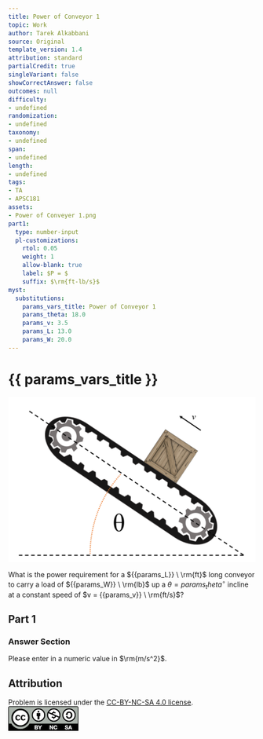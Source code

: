 ```yaml
---
title: Power of Conveyor 1
topic: Work
author: Tarek Alkabbani
source: Original
template_version: 1.4
attribution: standard
partialCredit: true
singleVariant: false
showCorrectAnswer: false
outcomes: null
difficulty:
- undefined
randomization:
- undefined
taxonomy:
- undefined
span:
- undefined
length:
- undefined
tags:
- TA
- APSC181
assets:
- Power of Conveyer 1.png
part1:
  type: number-input
  pl-customizations:
    rtol: 0.05
    weight: 1
    allow-blank: true
    label: $P = $
    suffix: $\rm{ft-lb/s}$
myst:
  substitutions:
    params_vars_title: Power of Conveyor 1
    params_theta: 18.0
    params_v: 3.5
    params_L: 13.0
    params_W: 20.0
---
```

# {{ params_vars_title }}
<img src="Power of Conveyer 1.png" width=600>

What is the power requirement for a ${{params_L}} \ \rm{ft}$ long conveyor to carry a load of ${{params_W}} \ \rm{lb}$ up a $\theta = {{params_theta}}^{\circ}$ incline at a constant speed of $v = {{params_v}} \ \rm{ft/s}$?

## Part 1

### Answer Section

Please enter in a numeric value in $\rm{m/s^2}$.

## Attribution

Problem is licensed under the [CC-BY-NC-SA 4.0 license](https://creativecommons.org/licenses/by-nc-sa/4.0/).<br> ![The Creative Commons 4.0 license requiring attribution-BY, non-commercial-NC, and share-alike-SA license.](https://raw.githubusercontent.com/firasm/bits/master/by-nc-sa.png)